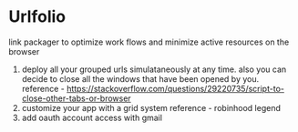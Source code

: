 # Urlfolio
link packager to optimize work flows and minimize active resources on the browser



1. deploy all your grouped urls simulataneously at any time. also you can decide to close all the windows that have been opened by you. 
    reference - https://stackoverflow.com/questions/29220735/script-to-close-other-tabs-or-browser
2. customize your app with a grid system
    reference - robinhood legend
3. add oauth account access with gmail

